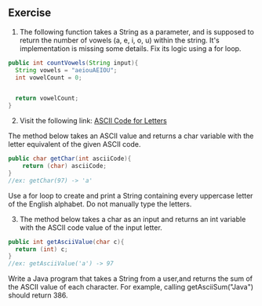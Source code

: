 ## Exercise



1) The following function takes a String as a parameter, and is supposed to return the number of vowels (a, e, i, o, u) within the string. It's implementation is missing some details. Fix its logic using a for loop.

```java
public int countVowels(String input){
  String vowels = "aeiouAEIOU";
  int vowelCount = 0;


  return vowelCount;
}
```

2) Visit the following link: [ASCII Code for Letters](http://sticksandstones.kstrom.com/appen.html)

The method below takes an ASCII value and returns a char variable with the letter equivalent of the given ASCII code.

```java
public char getChar(int asciiCode){
    return (char) asciiCode;
}
//ex: getChar(97) -> 'a'
```

Use a for loop to create and print a String containing every uppercase letter of the English alphabet. Do not manually type the letters.



3) The method below takes a char as an input and returns an int variable with the ASCII code value of the input letter.


```java
public int getAsciiValue(char c){
  return (int) c;
}
//ex: getAsciiValue('a') -> 97
```

Write a Java program that takes a String from a user,and returns the sum of the ASCII value of each character. For example, calling getAsciiSum("Java") should return 386.
